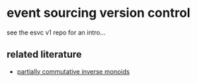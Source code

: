 # event sourcing version control

see the esvc v1 repo for an intro...

## related literature

* [partially commutative inverse monoids](https://www.eti.uni-siegen.de/ti/veroeffentlichungen/06-mfcs-inv.pdf)
